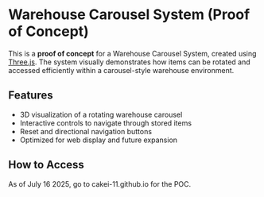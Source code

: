 # Warehouse Carousel System (Proof of Concept)

This is a **proof of concept** for a Warehouse Carousel System, created using [Three.js](https://threejs.org/). The system visually demonstrates how items can be rotated and accessed efficiently within a carousel-style warehouse environment.

## Features

- 3D visualization of a rotating warehouse carousel
- Interactive controls to navigate through stored items
- Reset and directional navigation buttons
- Optimized for web display and future expansion

## How to Access

As of July 16 2025, go to cakei-11.github.io for the POC. 

